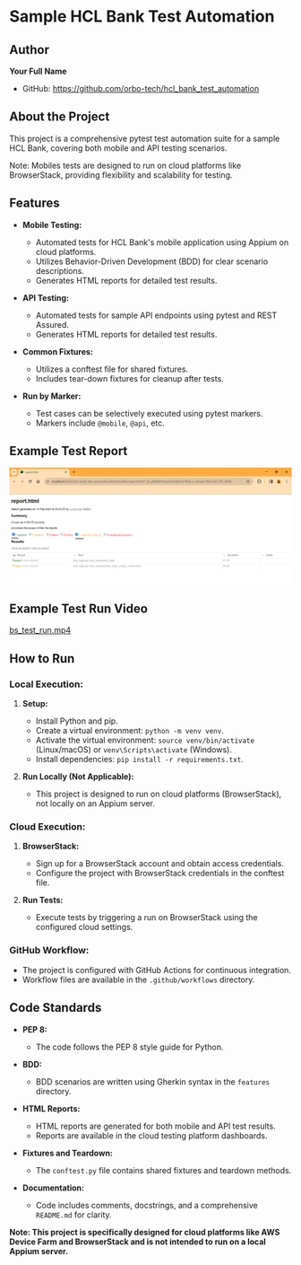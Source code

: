 # Sample HCL Bank Test Automation

## Author

**Your Full Name**
- GitHub: https://github.com/orbo-tech/hcl_bank_test_automation


## About the Project

This project is a comprehensive pytest test automation suite for a sample HCL Bank, 
covering both mobile and API testing scenarios. 

Note: Mobiles tests are designed to run on cloud platforms like BrowserStack, 
providing flexibility and scalability for testing.

## Features

- **Mobile Testing:**
  - Automated tests for HCL Bank's mobile application using Appium on cloud platforms.
  - Utilizes Behavior-Driven Development (BDD) for clear scenario descriptions.
  - Generates HTML reports for detailed test results.

- **API Testing:**
  - Automated tests for sample API endpoints using pytest and REST Assured.
  - Generates HTML reports for detailed test results.

- **Common Fixtures:**
  - Utilizes a conftest file for shared fixtures.
  - Includes tear-down fixtures for cleanup after tests.

- **Run by Marker:**
  - Test cases can be selectively executed using pytest markers.
  - Markers include `@mobile`, `@api`, etc.

## Example Test Report
![img.png](img.png)

## Example Test Run Video
[bs_test_run.mp4](..%2F..%2FDownloads%2Fbs_test_run.mp4)


## How to Run

### Local Execution:

1. **Setup:**
   - Install Python and pip.
   - Create a virtual environment: `python -m venv venv`.
   - Activate the virtual environment: `source venv/bin/activate` (Linux/macOS) or `venv\Scripts\activate` (Windows).
   - Install dependencies: `pip install -r requirements.txt`.

2. **Run Locally (Not Applicable):**
   - This project is designed to run on cloud platforms (BrowserStack), not locally on an Appium server.

### Cloud Execution:


1. **BrowserStack:**
   - Sign up for a BrowserStack account and obtain access credentials.
   - Configure the project with BrowserStack credentials in the conftest file.

2. **Run Tests:**
   - Execute tests by triggering a run on BrowserStack using the configured cloud settings.

### GitHub Workflow:

- The project is configured with GitHub Actions for continuous integration.
- Workflow files are available in the `.github/workflows` directory.

## Code Standards

- **PEP 8:**
  - The code follows the PEP 8 style guide for Python.

- **BDD:**
  - BDD scenarios are written using Gherkin syntax in the `features` directory.

- **HTML Reports:**
  - HTML reports are generated for both mobile and API test results.
  - Reports are available in the cloud testing platform dashboards.

- **Fixtures and Teardown:**
  - The `conftest.py` file contains shared fixtures and teardown methods.

- **Documentation:**
  - Code includes comments, docstrings, and a comprehensive `README.md` for clarity.

**Note: This project is specifically designed for cloud platforms like AWS Device Farm and BrowserStack and is not intended to run on a local Appium server.**
